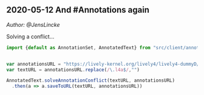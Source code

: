 ## 2020-05-12 And #Annotations again
*Author: @JensLincke*

Solving a conflict...

```javascript
import {default as AnnotationSet, AnnotatedText} from "src/client/annotations.js"


var annotationsURL = "https://lively-kernel.org/lively4/lively4-dummyD/writetest2.txt.l4a"  
var textURL = annotationsURL.replace(/\.l4a$/,"")

AnnotatedText.solveAnnotationConflict(textURL, annotationsURL)
  .then(a => a.saveToURL(textURL, annotationsURL))
```

